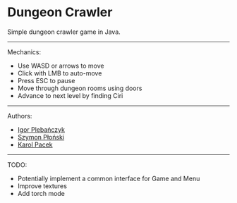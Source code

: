 # Dungeon Crawler

Simple dungeon crawler game in Java.

---
Mechanics:
* Use WASD or arrows to move
* Click with LMB to auto-move
* Press ESC to pause
* Move through dungeon rooms using doors
* Advance to next level by finding Ciri

---
Authors:
* [Igor Plebańczyk](https://github.com/igorplebanczyk)
* [Szymon Płoński](https://github.com/tmyon)
* [Karol Pacek](https://github.com/KarateKarol)

---
TODO:
* Potentially implement a common interface for Game and Menu
* Improve textures
* Add torch mode
